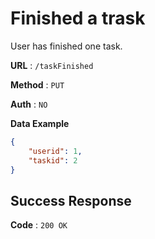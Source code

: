# Finished a trask
User has finished one task.

**URL** : `/taskFinished`

**Method** : `PUT`

**Auth** : `NO`

**Data Example**

```json
{
    "userid": 1,
    "taskid": 2
}
```

## Success Response
**Code** : `200 OK`